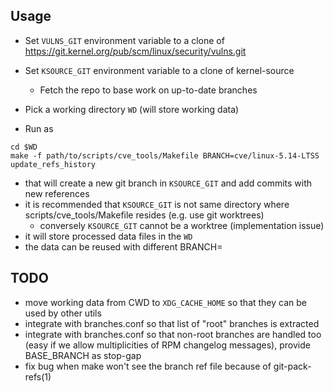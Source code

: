 ## Usage

* Set `VULNS_GIT` environment variable to a clone of https://git.kernel.org/pub/scm/linux/security/vulns.git
* Set `KSOURCE_GIT` environment variable to a clone of kernel-source
  * Fetch the repo to base work on up-to-date branches
* Pick a working directory `WD` (will store working data)

* Run as
```
cd $WD
make -f path/to/scripts/cve_tools/Makefile BRANCH=cve/linux-5.14-LTSS update_refs_history
```

* that will create a new git branch in `KSOURCE_GIT` and add commits with new
  references
* it is recommended that `KSOURCE_GIT` is not same directory where
  scripts/cve_tools/Makefile resides (e.g. use git worktrees)
  * conversely `KSOURCE_GIT` cannot be a worktree (implementation issue)
* it will store processed data files in the `WD`
* the data can be reused with different BRANCH=

## TODO

* move working data from CWD to `XDG_CACHE_HOME` so that they can be used by
  other utils
* integrate with branches.conf so that list of "root" branches is extracted
* integrate with branches.conf so that non-root branches are handled too (easy
  if we allow multiplicities of RPM changelog messages), provide BASE_BRANCH as stop-gap
* fix bug when make won't see the branch ref file because of git-pack-refs(1)
